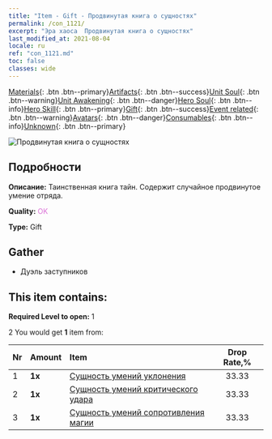 ```yaml
---
title: "Item - Gift - Продвинутая книга о сущностях"
permalink: /con_1121/
excerpt: "Эра хаоса  Продвинутая книга о сущностях"
last_modified_at: 2021-08-04
locale: ru
ref: "con_1121.md"
toc: false
classes: wide
---
```

 [Materials](/ItemsRU/){: .btn .btn--primary}[Artifacts](/ItemsRU/Artifacts/){: .btn .btn--success}[Unit Soul](/ItemsRU/UnitSoul/){: .btn .btn--warning}[Unit Awakening](/ItemsRU/UnitAwakening/){: .btn .btn--danger}[Hero Soul](/ItemsRU/HeroSoul/){: .btn .btn--info}[Hero Skill](/ItemsRU/HeroSkill/){: .btn .btn--primary}[Gift](/ItemsRU/Gift/){: .btn .btn--success}[Event related](/ItemsRU/Events/){: .btn .btn--warning}[Avatars](/ItemsRU/Avatars/){: .btn .btn--danger}[Consumables](/ItemsRU/Consumables/){: .btn .btn--info}[Unknown](/ItemsRU/Unknown/){: .btn .btn--primary}

 ![Продвинутая книга о сущностях](/images/t/i_7011.png)

## Подробности
 **Описание:** Таинственная книга тайн. Содержит случайное продвинутое умение отряда.

 **Quality:** <span style="color: #DA70D6">OK</span>

 **Type:** Gift

## Gather

*    Дуэль заступников 

## This item contains:

 **Required Level to open:** 1

 2 You would get **1** item  from:

  | Nr | Amount |     Item    | Drop Rate,% |
  |:---|:-------|:------------|:---------:|
  | 1 |  **1x** | [Сущность умений уклонения](/ItemsRU/con_1114/) | 33.33 | 
  | 2 |  **1x** | [Сущность умений критического удара](/ItemsRU/con_1115/) | 33.33 | 
  | 3 |  **1x** | [Сущность умений сопротивления магии](/ItemsRU/con_1118/) | 33.33 | 
